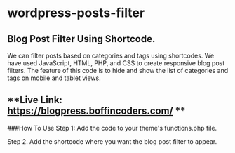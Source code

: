 # wordpress-posts-filter

## Blog Post Filter Using Shortcode.

We can filter posts based on categories and tags using shortcodes. We have used JavaScript, HTML, PHP, and CSS to create responsive blog post filters.  The feature of this code is to hide and show the list of categories and tags on mobile and tablet views.

## **Live Link: https://blogpress.boffincoders.com/ **

###How To Use
Step 1:  Add the code to your theme's functions.php file.

Step 2.  Add the shortcode where you want the blog post filter to appear.
